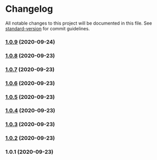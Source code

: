 # Changelog

All notable changes to this project will be documented in this file. See [standard-version](https://github.com/conventional-changelog/standard-version) for commit guidelines.

### [1.0.9](https://github.com/bradphelan/immer.loves.svelte/compare/v1.0.8...v1.0.9) (2020-09-24)

### [1.0.8](https://github.com/bradphelan/immer-loves-svelte/compare/v1.0.7...v1.0.8) (2020-09-23)

### [1.0.7](https://github.com/bradphelan/immer-loves-svelte/compare/v1.0.6...v1.0.7) (2020-09-23)

### [1.0.6](https://github.com/YOUR_GITHUB_USER_NAME/immer-loves-svelte/compare/v1.0.5...v1.0.6) (2020-09-23)

### [1.0.5](https://github.com/YOUR_GITHUB_USER_NAME/immer-loves-svelte/compare/v1.0.4...v1.0.5) (2020-09-23)

### [1.0.4](https://github.com/YOUR_GITHUB_USER_NAME/immer-loves-svelte/compare/v1.0.3...v1.0.4) (2020-09-23)

### [1.0.3](https://github.com/YOUR_GITHUB_USER_NAME/immer-loves-svelte/compare/v1.0.2...v1.0.3) (2020-09-23)

### [1.0.2](https://github.com/YOUR_GITHUB_USER_NAME/immer-loves-svelte/compare/v1.0.1...v1.0.2) (2020-09-23)

### 1.0.1 (2020-09-23)
